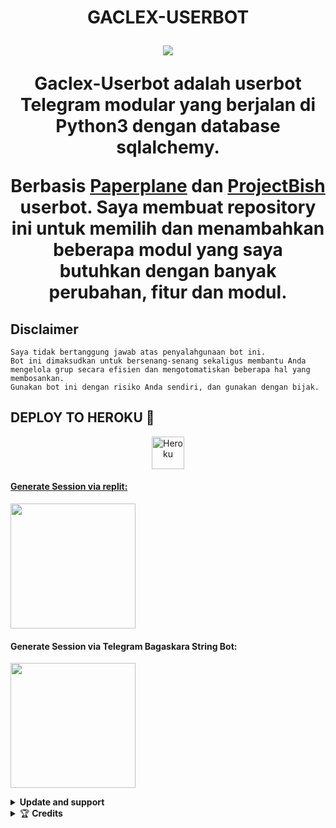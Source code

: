 <h1 align="center" >GACLEX-USERBOT

   </p>

<p align="center">
  <img src="https://telegra.ph/file/ead40335304993e83849e.jpg">
</p>

Gaclex-Userbot adalah userbot Telegram modular yang berjalan di Python3 dengan database sqlalchemy.

Berbasis [Paperplane](https://github.com/RaphielGang/Telegram-UserBot) dan [ProjectBish](https://github.com/adekmaulana/ProjectBish) userbot.
Saya membuat repository ini untuk memilih dan menambahkan beberapa modul yang saya butuhkan dengan banyak perubahan, fitur dan modul.

## Disclaimer

```
Saya tidak bertanggung jawab atas penyalahgunaan bot ini.
Bot ini dimaksudkan untuk bersenang-senang sekaligus membantu Anda
mengelola grup secara efisien dan mengotomatiskan beberapa hal yang membosankan.
Gunakan bot ini dengan risiko Anda sendiri, dan gunakan dengan bijak.
```



## DEPLOY TO HEROKU 💜
<p align="center"><a href="https://heroku.com/deploy?template=https://github.com/Gaclexxx/Gaclex-Userbot">
<img align="center" alt="Heroku" width="52px" src="https://www.nicepng.com/png/full/223-2233246_heroku-logo-salesforce-heroku.png"></p>

<h4> Generate Session via replit: </h4>    
<p><a href="https://replit.com/@gaclexxx/Gaclex-String"><img src="https://img.shields.io/badge/String%20Via%20Replit-blueviolet?style=for-the-badge&logo=appveyor" width="200""/></a></p>


<h4> Generate Session via Telegram Bagaskara String Bot: </h4>    
<p><a href="https://t.me/gaclexstringbot"><img src="https://img.shields.io/badge/Gaclex%20String%20Bot-blueviolet?style=for-the-badge&logo=appveyor" width="200""/></a></p>

<details>
    <summary> <b>Update and support</b></summary><br/>

<a href="https://t.me/gaclexx"><img src="https://img.shields.io/badge/Join-Channel%20Updates-purple.svg?style=for-the-badge&logo=Telegram"></a>
<a href="https://t.me/gaclexxa"><img src="https://img.shields.io/badge/Join-Group%20Support-blue.svg?style=for-the-badge&logo=Telegram"></a>
</details>

<details>
    <summary>&#127942 <b>Credits</b></summary><br/>

#### Special Thanks To ❤️
*   [Sanssss](https://t.me/gaclexxx) : Cuma Ngikut Doang 
*   [Bagaskara](https://t.me/ybgskr) : Bagaskara Ganteng
*   [AdekMaulana](https://github.com/adekmaulana) : ProjectBish
*   [RaphielGang](https://github.com/RaphielGang) : Paperplane
*   [TeamUltroid](https://github.com/TeamUltroid/Ultroid) :  UltroidUserbot
*   [BianSepang](https://github.com/BianSepang/WeebProject) : WeebProject
*   [Sandy1709](https://github.com/sandy1709/catuserbot) : CatUserbot
*   [X_ImFine](https://github.com/ximfine) :  XBot-REMIX
*   [Pocong](https://github.com/poocong/Pocong-Userbot) : Pocong-Userbot
*   [Risman](https://github.com/mrismanaziz/Man-Userbot) :  Man-Userbot
*   [Alvin](https://github.com/Zora24/Lord-Userbot) : Lord-Userbot

## License
Licensed under [Raphielscape Public License](https://github.com/grey423/CilikUserbot/blob/CilikUserbot/LICENSE) - Version 1.d, February 2020
